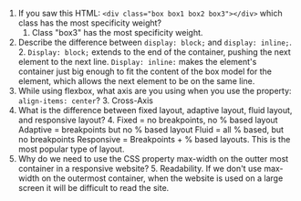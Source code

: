 <!-- Answers to the Self Study Questions go here -->

1. If you saw this HTML: `<div class="box box1 box2 box3"></div>` which class has the most specificity weight?
    1. Class "box3" has the most specificity weight.
2. Describe the difference between `display: block;` and `display: inline;`.
    2. `Display: block;` extends to the end of the container, pushing the next element to the next line. `Display: inline:` makes the element's container just big enough to fit the content of the box model for the element, which allows the next element to be on the same line.
3. While using flexbox, what axis are you using when you use the property: `align-items: center`?
    3. Cross-Axis
4. What is the difference between fixed layout, adaptive layout, fluid layout, and responsive layout?
    4. Fixed = no breakpoints, no % based layout
        Adaptive = breakpoints but no % based layout
        Fluid = all % based, but no breakpoints
        Responsive = Breakpoints + % based layouts. This is the most popular type of layout.
5. Why do we need to use the CSS property max-width on the outter most container in a responsive website?
    5. Readability. If we don't use max-width on the outermost container, when the website is used on a large screen it will be difficult to read the site.